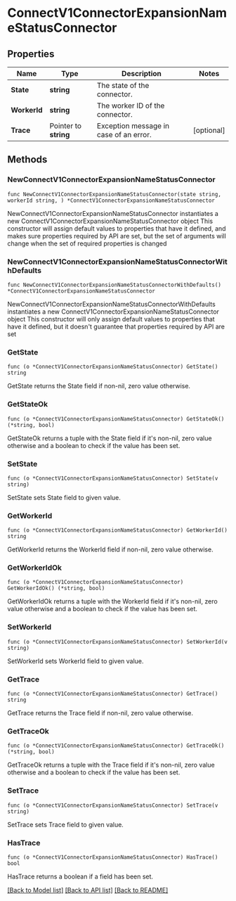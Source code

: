 # ConnectV1ConnectorExpansionNameStatusConnector

## Properties

Name | Type | Description | Notes
------------ | ------------- | ------------- | -------------
**State** | **string** | The state of the connector. | 
**WorkerId** | **string** | The worker ID of the connector. | 
**Trace** | Pointer to **string** | Exception message in case of an error. | [optional] 

## Methods

### NewConnectV1ConnectorExpansionNameStatusConnector

`func NewConnectV1ConnectorExpansionNameStatusConnector(state string, workerId string, ) *ConnectV1ConnectorExpansionNameStatusConnector`

NewConnectV1ConnectorExpansionNameStatusConnector instantiates a new ConnectV1ConnectorExpansionNameStatusConnector object
This constructor will assign default values to properties that have it defined,
and makes sure properties required by API are set, but the set of arguments
will change when the set of required properties is changed

### NewConnectV1ConnectorExpansionNameStatusConnectorWithDefaults

`func NewConnectV1ConnectorExpansionNameStatusConnectorWithDefaults() *ConnectV1ConnectorExpansionNameStatusConnector`

NewConnectV1ConnectorExpansionNameStatusConnectorWithDefaults instantiates a new ConnectV1ConnectorExpansionNameStatusConnector object
This constructor will only assign default values to properties that have it defined,
but it doesn't guarantee that properties required by API are set

### GetState

`func (o *ConnectV1ConnectorExpansionNameStatusConnector) GetState() string`

GetState returns the State field if non-nil, zero value otherwise.

### GetStateOk

`func (o *ConnectV1ConnectorExpansionNameStatusConnector) GetStateOk() (*string, bool)`

GetStateOk returns a tuple with the State field if it's non-nil, zero value otherwise
and a boolean to check if the value has been set.

### SetState

`func (o *ConnectV1ConnectorExpansionNameStatusConnector) SetState(v string)`

SetState sets State field to given value.


### GetWorkerId

`func (o *ConnectV1ConnectorExpansionNameStatusConnector) GetWorkerId() string`

GetWorkerId returns the WorkerId field if non-nil, zero value otherwise.

### GetWorkerIdOk

`func (o *ConnectV1ConnectorExpansionNameStatusConnector) GetWorkerIdOk() (*string, bool)`

GetWorkerIdOk returns a tuple with the WorkerId field if it's non-nil, zero value otherwise
and a boolean to check if the value has been set.

### SetWorkerId

`func (o *ConnectV1ConnectorExpansionNameStatusConnector) SetWorkerId(v string)`

SetWorkerId sets WorkerId field to given value.


### GetTrace

`func (o *ConnectV1ConnectorExpansionNameStatusConnector) GetTrace() string`

GetTrace returns the Trace field if non-nil, zero value otherwise.

### GetTraceOk

`func (o *ConnectV1ConnectorExpansionNameStatusConnector) GetTraceOk() (*string, bool)`

GetTraceOk returns a tuple with the Trace field if it's non-nil, zero value otherwise
and a boolean to check if the value has been set.

### SetTrace

`func (o *ConnectV1ConnectorExpansionNameStatusConnector) SetTrace(v string)`

SetTrace sets Trace field to given value.

### HasTrace

`func (o *ConnectV1ConnectorExpansionNameStatusConnector) HasTrace() bool`

HasTrace returns a boolean if a field has been set.


[[Back to Model list]](../README.md#documentation-for-models) [[Back to API list]](../README.md#documentation-for-api-endpoints) [[Back to README]](../README.md)


